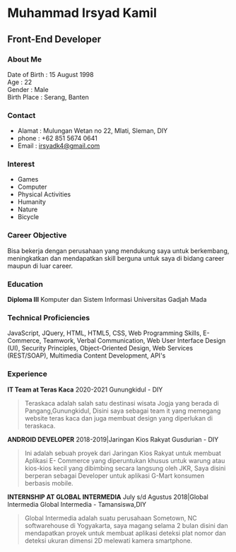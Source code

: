# Muhammad Irsyad Kamil
## Front-End Developer
### About Me

Date of Birth : 15 August 1998\
Age : 22\
Gender : Male\
Birth Place : Serang, Banten

### Contact
- Alamat : Mulungan Wetan no 22, Mlati, Sleman, DIY
- phone : +62 851 5674 0641 
- Email : [irsyadk4@gmail.com](irsyadk4@gmail.com)

### Interest
- Games
- Computer
- Physical Activities
- Humanity
- Nature
- Bicycle

### Career Objective
Bisa bekerja dengan perusahaan yang mendukung saya untuk berkembang, meningkatkan dan
mendapatkan skill berguna untuk saya di bidang career maupun di luar career.

### Education
**Diploma III**
Komputer dan Sistem Informasi
Universitas Gadjah Mada

### Technical Proficiencies
JavaScript, JQuery, HTML, HTML5, CSS, Web
Programming Skills, E-Commerce,
Teamwork, Verbal Communication,
Web User Interface Design (UI), Security
Principles, Object-Oriented Design, Web
Services (REST/SOAP), Multimedia Content
Development, API's

### Experience
**IT Team at Teras Kaca**
2020-2021
Gunungkidul - DIY
> Teraskaca adalah salah satu destinasi wisata Jogja yang berada di Pangang,Gunungkidul, Disini saya sebagai team it yang memegang website teras kaca dan juga membuat design yang diperlukan di teraskaca.

**ANDROID DEVELOPER**
2018-2019|Jaringan Kios Rakyat
Gusdurian - DIY
> Ini adalah sebuah proyek dari Jaringan Kios Rakyat untuk membuat Aplikasi E- Commerce yang diperuntukan khusus untuk warung atau kios-kios kecil yang dibimbing secara langsung oleh JKR, Saya disini berperan sebagai Developer untuk aplikasi G-Mart
konsumen berbasis mobile.

**INTERNSHIP AT GLOBAL INTERMEDIA**
July s/d Agustus 2018|Global Intermedia
Global Intermedia - Tamansiswa,DIY
> Global Intermedia adalah suatu perusahaan Sometown, NC softwarehouse di Yogyakarta, saya magang
selama 2 bulan disini dan mendapatkan proyek untuk membuat aplikasi deteksi plat
nomor dan deteksi ukuran dimensi 2D melewati kamera smartphone.

